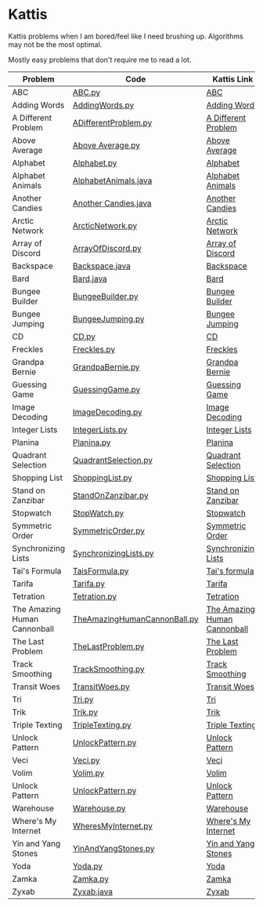 # Kattis
Kattis problems when I am bored/feel like I need brushing up. Algorithms may not be the most optimal.

Mostly easy problems that don't require me to read a lot.

| Problem  | Code | Kattis Link |
| ---| --- | --- |
| ABC | [ABC.py](https://github.com/gladwinyjh/Kattis/blob/main/python/ABC.py)  | [ABC](https://open.kattis.com/problems/abc)  |
| Adding Words | [AddingWords.py](https://github.com/gladwinyjh/Kattis/blob/main/python/AddingWords.py)  | [Adding Words](https://open.kattis.com/problems/addingwords)  |
| A Different Problem | [ADifferentProblem.py](https://github.com/gladwinyjh/Kattis/blob/main/python/ADifferentProblem.py)  | [A Different Problem](https://open.kattis.com/problems/different)  |
| Above Average | [Above Average.py](https://github.com/gladwinyjh/Kattis/blob/main/python/AboveAverage.py)  | [Above Average](https://open.kattis.com/problems/aboveaverage)  |
| Alphabet | [Alphabet.py](https://github.com/gladwinyjh/Kattis/blob/main/python/alphabet.py)  | [Alphabet](https://open.kattis.com/problems/alphabet)  |
| Alphabet Animals | [AlphabetAnimals.java](https://github.com/gladwinyjh/Kattis/blob/main/java/AlphabetAnimals.java)  | [Alphabet Animals](https://open.kattis.com/problems/alphabetanimals)  |
| Another Candies | [Another Candies.java](https://github.com/gladwinyjh/Kattis/blob/main/java/AnotherCandies.java)  | [Another Candies](https://open.kattis.com/problems/anothercandies)  |
| Arctic Network | [ArcticNetwork.py](https://github.com/gladwinyjh/Kattis/blob/main/python/ArcticNetwork.py)  | [Arctic Network](https://open.kattis.com/problems/arcticnetwork)  |
| Array of Discord| [ArrayOfDiscord.py](https://github.com/gladwinyjh/Kattis/blob/main/python/ArrayOfDiscord.py)  | [Array of Discord](https://open.kattis.com/problems/arrayofdiscord)  |
| Backspace | [Backspace.java](https://github.com/gladwinyjh/Kattis/blob/main/java/Backspace.java)  | [Backspace](https://open.kattis.com/problems/backspace)  |
| Bard | [Bard.java](https://github.com/gladwinyjh/Kattis/blob/main/java/Bard.java)  | [Bard](https://open.kattis.com/problems/bard)  |
| Bungee Builder | [BungeeBuilder.py](https://github.com/gladwinyjh/Kattis/blob/main/python/BungeeBuilder.py)  | [Bungee Builder](https://open.kattis.com/problems/bungeebuilder)  |
| Bungee Jumping | [BungeeJumping.py](https://github.com/gladwinyjh/Kattis/blob/main/python/BungeeJumping.py)  | [Bungee Jumping](https://open.kattis.com/problems/bungeejumping)  |
| CD | [CD.py](https://github.com/gladwinyjh/Kattis/blob/main/python/CD.py)  | [CD](https://open.kattis.com/problems/cd)  |
| Freckles | [Freckles.py](https://github.com/gladwinyjh/Kattis/blob/main/python/Freckles.py)  | [Freckles](https://open.kattis.com/problems/freckles)  |
| Grandpa Bernie | [GrandpaBernie.py](https://github.com/gladwinyjh/Kattis/blob/main/python/GrandpaBernie.py)  | [Grandpa Bernie](https://open.kattis.com/problems/grandpabernie)  |
| Guessing Game | [GuessingGame.py](https://github.com/gladwinyjh/Kattis/blob/main/python/GuessingGame.py)  | [Guessing Game](https://open.kattis.com/problems/guessinggame)  |
| Image Decoding | [ImageDecoding.py](https://github.com/gladwinyjh/Kattis/blob/main/python/ImageDecoding.py)  | [Image Decoding](https://open.kattis.com/problems/imagedecoding)  |
| Integer Lists | [IntegerLists.py](https://github.com/gladwinyjh/Kattis/blob/main/python/IntegerLists.py)  | [Integer Lists](https://open.kattis.com/problems/integerlists)  |
| Planina | [Planina.py](https://github.com/gladwinyjh/Kattis/blob/main/python/Planina.py)  | [Planina](https://open.kattis.com/problems/planina)  |
| Quadrant Selection | [QuadrantSelection.py](https://github.com/gladwinyjh/Kattis/blob/main/python/QuadrantSelection.py)  | [Quadrant Selection](https://open.kattis.com/problems/quadrant)  |
| Shopping List | [ShoppingList.py](https://github.com/gladwinyjh/Kattis/blob/main/python/ShoppingList.py)  | [Shopping List](https://open.kattis.com/problems/shoppinglist)  |
| Stand on Zanzibar | [StandOnZanzibar.py](https://github.com/gladwinyjh/Kattis/blob/main/python/StandOnZanzibar.py)  | [Stand on Zanzibar](https://open.kattis.com/problems/zanzibar)  |
| Stopwatch | [StopWatch.py](https://github.com/gladwinyjh/Kattis/blob/main/python/StopWatch.py)  | [Stopwatch](https://open.kattis.com/problems/stopwatch)  |
| Symmetric Order | [SymmetricOrder.py](https://github.com/gladwinyjh/Kattis/blob/main/python/SymmetricOrder.py)  | [Symmetric Order](https://open.kattis.com/problems/symmetricorder)  |
| Synchronizing Lists | [SynchronizingLists.py](https://github.com/gladwinyjh/Kattis/blob/main/python/SynchronizingLists.py)  | [Synchronizing Lists](https://open.kattis.com/problems/synchronizinglists)  |
| Tai's Formula | [TaisFormula.py](https://github.com/gladwinyjh/Kattis/blob/main/python/TaisFormula.py)  | [Tai's formula](https://open.kattis.com/problems/taisformula)  |
| Tarifa | [Tarifa.py](https://github.com/gladwinyjh/Kattis/blob/main/python/Tarifa.py)  | [Tarifa](https://open.kattis.com/problems/tarifa)  |
| Tetration | [Tetration.py](https://github.com/gladwinyjh/Kattis/blob/main/python/Tetration.py)  | [Tetration](https://open.kattis.com/problems/tetration)  |
| The Amazing Human Cannonball | [TheAmazingHumanCannonBall.py](https://github.com/gladwinyjh/Kattis/blob/main/python/TheAmazingHumanCannonBall.py)  | [The Amazing Human Cannonball](https://open.kattis.com/problems/humancannonball2)  |
| The Last Problem | [TheLastProblem.py](https://github.com/gladwinyjh/Kattis/blob/main/python/TheLastProblem.py)  | [The Last Problem](https://open.kattis.com/problems/thelastproblem)  |
| Track Smoothing | [TrackSmoothing.py](https://github.com/gladwinyjh/Kattis/blob/main/python/TrackSmoothing.py)  | [Track Smoothing](https://open.kattis.com/problems/tracksmoothing)  |
| Transit Woes | [TransitWoes.py](https://github.com/gladwinyjh/Kattis/blob/main/python/TransitWoes.py)  | [Transit Woes](https://open.kattis.com/problems/transitwoes)  |
| Tri | [Tri.py](https://github.com/gladwinyjh/Kattis/blob/main/python/Tri.py)  | [Tri](https://open.kattis.com/problems/tri)  |
| Trik | [Trik.py](https://github.com/gladwinyjh/Kattis/blob/main/python/Trik.py)  | [Trik](https://open.kattis.com/problems/trik)  |
| Triple Texting | [TripleTexting.py](https://github.com/gladwinyjh/Kattis/blob/main/python/TripleTexting.py)  | [Triple Texting](https://open.kattis.com/problems/tripletexting)  |
| Unlock Pattern | [UnlockPattern.py](https://github.com/gladwinyjh/Kattis/blob/main/python/UnlockPattern.py)  | [Unlock Pattern](https://open.kattis.com/problems/unlockpattern)  |
| Veci | [Veci.py](https://github.com/gladwinyjh/Kattis/blob/main/python/Veci.py)  | [Veci](https://open.kattis.com/problems/veci)  |
| Volim | [Volim.py](https://github.com/gladwinyjh/Kattis/blob/main/python/Volim.py)  | [Volim](https://open.kattis.com/problems/volim)  |
| Unlock Pattern | [UnlockPattern.py](https://github.com/gladwinyjh/Kattis/blob/main/python/UnlockPattern.py)  | [Unlock Pattern](https://open.kattis.com/problems/unlockpattern)  |
| Warehouse | [Warehouse.py](https://github.com/gladwinyjh/Kattis/blob/main/python/Warehouse.py)  | [Warehouse](https://open.kattis.com/problems/warehouse)  |
| Where's My Internet | [WheresMyInternet.py](https://github.com/gladwinyjh/Kattis/blob/main/python/WheresMyInternet.py)  | [Where's My Internet](https://open.kattis.com/problems/wheresmyinternet)  |
| Yin and Yang Stones | [YinAndYangStones.py](https://github.com/gladwinyjh/Kattis/blob/main/python/YinAndYangStones.py)  | [Yin and Yang Stones](https://open.kattis.com/problems/yinyangstones)  |
| Yoda  | [Yoda.py](https://github.com/gladwinyjh/Kattis/blob/main/python/Yoda.py)  | [Yoda](https://open.kattis.com/problems/yoda)  |
| Zamka | [Zamka.py](https://github.com/gladwinyjh/Kattis/blob/main/python/Zamka.py)  | [Zamka](https://open.kattis.com/problems/zamka)  |
| Zyxab | [Zyxab.java](https://github.com/gladwinyjh/Kattis/blob/main/java/Zyxab.java)  | [Zyxab](https://open.kattis.com/problems/zyxab)  |
